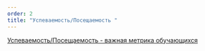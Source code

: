 ```yaml
---
order: 2
title: "Успеваемость/Посещаемость "
---
```


[Успеваемость/Посещаемость - важная метрика обучающихся](https://gramax.smile-tech.study/OdinStudents_help/profil/uspevaemost-poseshaemost)